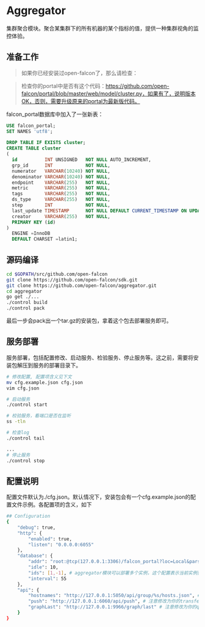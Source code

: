 # Aggregator

集群聚合模块。聚合某集群下的所有机器的某个指标的值，提供一种集群视角的监控体验。

## 准备工作

> 如果你已经安装过open-falcon了，那么请检查：

> 检查你的portal中是否有这个代码：https://github.com/open-falcon/portal/blob/master/web/model/cluster.py，如果有了，说明版本OK，否则，需要升级原来的portal为最新版代码。

falcon_portal数据库中加入了一张新表：

```sql
USE falcon_portal;
SET NAMES 'utf8';
 
DROP TABLE IF EXISTS cluster;
CREATE TABLE cluster
(
  id          INT UNSIGNED   NOT NULL AUTO_INCREMENT,
  grp_id      INT            NOT NULL,
  numerator   VARCHAR(10240) NOT NULL,
  denominator VARCHAR(10240) NOT NULL,
  endpoint    VARCHAR(255)   NOT NULL,
  metric      VARCHAR(255)   NOT NULL,
  tags        VARCHAR(255)   NOT NULL,
  ds_type     VARCHAR(255)   NOT NULL,
  step        INT            NOT NULL,
  last_update TIMESTAMP      NOT NULL DEFAULT CURRENT_TIMESTAMP ON UPDATE CURRENT_TIMESTAMP,
  creator     VARCHAR(255)   NOT NULL,
  PRIMARY KEY (id)
)
  ENGINE =InnoDB
  DEFAULT CHARSET =latin1;

```

## 源码编译

```bash
cd $GOPATH/src/github.com/open-falcon
git clone https://github.com/open-falcon/sdk.git
git clone https://github.com/open-falcon/aggregator.git
cd aggregator
go get ./...
./control build
./control pack
```

最后一步会pack出一个tar.gz的安装包，拿着这个包去部署服务即可。

## 服务部署
服务部署，包括配置修改、启动服务、检验服务、停止服务等。这之前，需要将安装包解压到服务的部署目录下。

```bash
# 修改配置, 配置项含义见下文
mv cfg.example.json cfg.json
vim cfg.json

# 启动服务
./control start

# 校验服务，看端口是否在监听
ss -tln

# 检查log
./control tail

...
# 停止服务
./control stop

```


## 配置说明
配置文件默认为./cfg.json。默认情况下，安装包会有一个cfg.example.json的配置文件示例。各配置项的含义，如下

```bash
## Configuration
{
    "debug": true,
    "http": {
        "enabled": true,
        "listen": "0.0.0.0:6055"
    },
    "database": {
        "addr": "root:@tcp(127.0.0.1:3306)/falcon_portal?loc=Local&parseTime=true",
        "idle": 10,
        "ids": [1,-1], # aggregator模块可以部署多个实例，这个配置表示当前实例要处理的数据库中cluster表的id范围
        "interval": 55
    },
    "api": {
        "hostnames": "http://127.0.0.1:5050/api/group/%s/hosts.json", # 注意修改为你的portal的ip:port
        "push": "http://127.0.0.1:6060/api/push", # 注意修改为你的transfer的ip:port
        "graphLast": "http://127.0.0.1:9966/graph/last" # 注意修改为你的query的ip:port
    }
}
       
```

